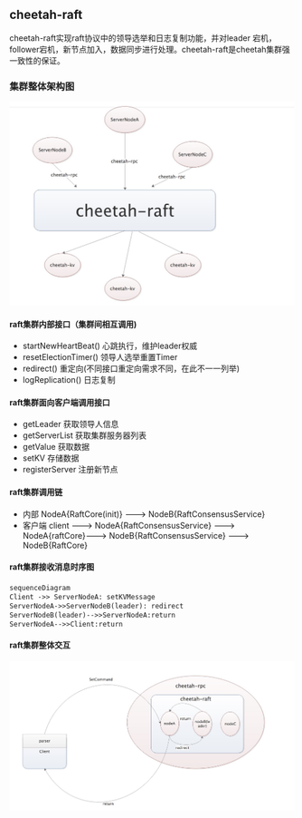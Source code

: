 ## cheetah-raft
cheetah-raft实现raft协议中的领导选举和日志复制功能，并对leader 宕机， follower宕机，新节点加入，数据同步进行处理。cheetah-raft是cheetah集群强一致性的保证。
### 集群整体架构图
![enter image description here](https://raw.githubusercontent.com/Ruan-Xin/cheetah/master/docs/raft%E9%9B%86%E7%BE%A4%E6%9E%B6%E6%9E%84%E5%9B%BE.png)

#### raft集群内部接口（集群间相互调用)

 - startNewHeartBeat() 心跳执行，维护leader权威
 - resetElectionTimer() 领导人选举重置Timer
 - redirect() 重定向(不同接口重定向需求不同，在此不一一列举)
 - logReplication() 日志复制

#### raft集群面向客户端调用接口

 - getLeader 获取领导人信息
 - getServerList 获取集群服务器列表
 - getValue 获取数据
 - setKV 存储数据
 - registerServer 注册新节点

#### raft集群调用链 
- 内部 NodeA{RaftCore(init)} ---> NodeB{RaftConsensusService}
- 客户端 client ---> NodeA{RaftConsensusService} ---> NodeA{raftCore}--->
NodeB{RaftConsensusService} ---> NodeB{RaftCore}

#### raft集群接收消息时序图
```mermaid
sequenceDiagram
Client ->> ServerNodeA: setKVMessage
ServerNodeA->>ServerNodeB(leader): redirect
ServerNodeB(leader)-->>ServerNodeA:return
ServerNodeA-->>Client:return
```

#### raft集群整体交互


![enter image description here](https://raw.githubusercontent.com/Ruan-Xin/cheetah/master/docs/raft%E4%BA%A4%E4%BA%92.png)